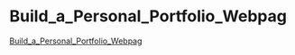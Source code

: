 # Build_a_Personal_Portfolio_Webpag

[Build_a_Personal_Portfolio_Webpag](https://personal-portfolio.freecodecamp.rocks/)

